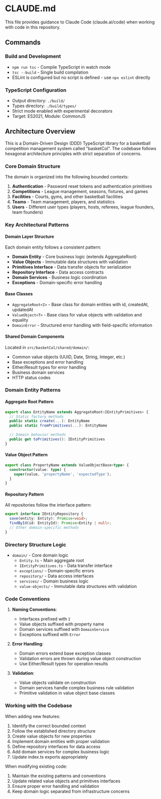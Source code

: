 # CLAUDE.md

This file provides guidance to Claude Code (claude.ai/code) when working with code in this repository.

## Commands

### Build and Development
- `npm run tsc` - Compile TypeScript in watch mode
- `tsc --build` - Single build compilation
- ESLint is configured but no script is defined - use `npx eslint` directly

### TypeScript Configuration
- Output directory: `./build/`
- Types directory: `./build/types/`
- Strict mode enabled with experimental decorators
- Target: ES2021, Module: CommonJS

## Architecture Overview

This is a Domain-Driven Design (DDD) TypeScript library for a basketball competition management system called "basketCol". The codebase follows hexagonal architecture principles with strict separation of concerns.

### Core Domain Structure

The domain is organized into the following bounded contexts:

1. **Authentication** - Password reset tokens and authentication primitives
2. **Competitions** - League management, seasons, fixtures, and games
3. **Facilities** - Courts, gyms, and other basketball facilities
4. **Teams** - Team management, players, and statistics
5. **Users** - Different user types (players, hosts, referees, league founders, team founders)

### Key Architectural Patterns

#### Domain Layer Structure
Each domain entity follows a consistent pattern:
- **Domain Entity** - Core business logic (extends AggregateRoot)
- **Value Objects** - Immutable data structures with validation
- **Primitives Interface** - Data transfer objects for serialization
- **Repository Interface** - Data access contracts
- **Domain Services** - Business logic coordination
- **Exceptions** - Domain-specific error handling

#### Base Classes
- `AggregateRoot<I>` - Base class for domain entities with id, createdAt, updatedAt
- `ValueObject<T>` - Base class for value objects with validation and equality
- `DomainError` - Structured error handling with field-specific information

#### Shared Domain Components
Located in `src/basketCol/shared/domain/`:
- Common value objects (UUID, Date, String, Integer, etc.)
- Base exceptions and error handling
- Either/Result types for error handling
- Business domain services
- HTTP status codes

### Domain Entity Patterns

#### Aggregate Root Pattern
```typescript
export class EntityName extends AggregateRoot<IEntityPrimitives> {
  // Static factory methods
  public static create(...): EntityName
  public static fromPrimitives(...): EntityName
  
  // Domain behavior methods
  public get toPrimitives(): IEntityPrimitives
}
```

#### Value Object Pattern
```typescript
export class PropertyName extends ValueObjectBase<type> {
  constructor(value: type) {
    super(value, 'propertyName', 'expectedType');
  }
}
```

#### Repository Pattern
All repositories follow the interface pattern:
```typescript
export interface IEntityRepository {
  save(entity: Entity): Promise<void>;
  findById(id: EntityId): Promise<Entity | null>;
  // Other domain-specific methods
}
```

### Directory Structure Logic

- `domain/` - Core domain logic
  - `Entity.ts` - Main aggregate root
  - `IEntityPrimitives.ts` - Data transfer interface
  - `exceptions/` - Domain-specific errors
  - `repository/` - Data access interfaces
  - `services/` - Domain business logic
  - `value-objects/` - Immutable data structures with validation

### Code Conventions

1. **Naming Conventions**:
   - Interfaces prefixed with `I`
   - Value objects suffixed with property name
   - Domain services suffixed with `DomainService`
   - Exceptions suffixed with `Error`

2. **Error Handling**:
   - Domain errors extend base exception classes
   - Validation errors are thrown during value object construction
   - Use Either/Result types for operation results

3. **Validation**:
   - Value objects validate on construction
   - Domain services handle complex business rule validation
   - Primitive validation in value object base classes

### Working with the Codebase

When adding new features:
1. Identify the correct bounded context
2. Follow the established directory structure
3. Create value objects for new properties
4. Implement domain entities with proper validation
5. Define repository interfaces for data access
6. Add domain services for complex business logic
7. Update index.ts exports appropriately

When modifying existing code:
1. Maintain the existing patterns and conventions
2. Update related value objects and primitives interfaces
3. Ensure proper error handling and validation
4. Keep domain logic separated from infrastructure concerns